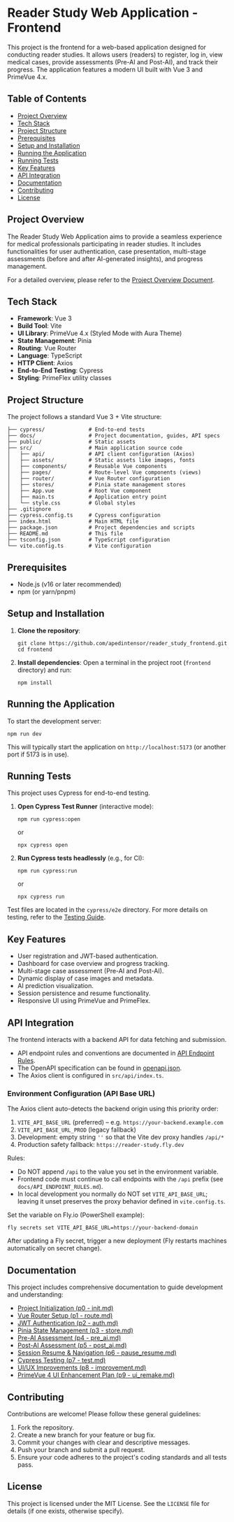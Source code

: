 # Reader Study Web Application - Frontend

This project is the frontend for a web-based application designed for conducting reader studies. It allows users (readers) to register, log in, view medical cases, provide assessments (Pre-AI and Post-AI), and track their progress. The application features a modern UI built with Vue 3 and PrimeVue 4.x.

## Table of Contents

- [Project Overview](#project-overview)
- [Tech Stack](#tech-stack)
- [Project Structure](#project-structure)
- [Prerequisites](#prerequisites)
- [Setup and Installation](#setup-and-installation)
- [Running the Application](#running-the-application)
- [Running Tests](#running-tests)
- [Key Features](#key-features)
- [API Integration](#api-integration)
- [Documentation](#documentation)
- [Contributing](#contributing)
- [License](#license)

## Project Overview

The Reader Study Web Application aims to provide a seamless experience for medical professionals participating in reader studies. It includes functionalities for user authentication, case presentation, multi-stage assessments (before and after AI-generated insights), and progress management.

For a detailed overview, please refer to the [Project Overview Document](./docs/PROJECT_OVERVIEW.md).

## Tech Stack

-   **Framework**: Vue 3
-   **Build Tool**: Vite
-   **UI Library**: PrimeVue 4.x (Styled Mode with Aura Theme)
-   **State Management**: Pinia
-   **Routing**: Vue Router
-   **Language**: TypeScript
-   **HTTP Client**: Axios
-   **End-to-End Testing**: Cypress
-   **Styling**: PrimeFlex utility classes

## Project Structure

The project follows a standard Vue 3 + Vite structure:

```
├── cypress/              # End-to-end tests
├── docs/                 # Project documentation, guides, API specs
├── public/               # Static assets
├── src/                  # Main application source code
│   ├── api/              # API client configuration (Axios)
│   ├── assets/           # Static assets like images, fonts
│   ├── components/       # Reusable Vue components
│   ├── pages/            # Route-level Vue components (views)
│   ├── router/           # Vue Router configuration
│   ├── stores/           # Pinia state management stores
│   ├── App.vue           # Root Vue component
│   ├── main.ts           # Application entry point
│   └── style.css         # Global styles
├── .gitignore
├── cypress.config.ts     # Cypress configuration
├── index.html            # Main HTML file
├── package.json          # Project dependencies and scripts
├── README.md             # This file
├── tsconfig.json         # TypeScript configuration
└── vite.config.ts        # Vite configuration
```

## Prerequisites

-   Node.js (v16 or later recommended)
-   npm (or yarn/pnpm)

## Setup and Installation

1.  **Clone the repository**:
    ```pwsh
    git clone https://github.com/apedintensor/reader_study_frontend.git
    cd frontend
    ```

2.  **Install dependencies**:
    Open a terminal in the project root (`frontend` directory) and run:
    ```pwsh
    npm install
    ```

## Running the Application

To start the development server:

```pwsh
npm run dev
```

This will typically start the application on `http://localhost:5173` (or another port if 5173 is in use).

## Running Tests

This project uses Cypress for end-to-end testing.

1.  **Open Cypress Test Runner** (interactive mode):
    ```pwsh
    npm run cypress:open
    ```
    or
    ```pwsh
    npx cypress open
    ```

2.  **Run Cypress tests headlessly** (e.g., for CI):
    ```pwsh
    npm run cypress:run
    ```
    or
    ```pwsh
    npx cypress run
    ```

Test files are located in the `cypress/e2e` directory. For more details on testing, refer to the [Testing Guide](./docs/p7%20-%20test.md).

## Key Features

-   User registration and JWT-based authentication.
-   Dashboard for case overview and progress tracking.
-   Multi-stage case assessment (Pre-AI and Post-AI).
-   Dynamic display of case images and metadata.
-   AI prediction visualization.
-   Session persistence and resume functionality.
-   Responsive UI using PrimeVue and PrimeFlex.

## API Integration

The frontend interacts with a backend API for data fetching and submission.
-   API endpoint rules and conventions are documented in [API Endpoint Rules](./docs/API_ENDPOINT_RULES.md).
-   The OpenAPI specification can be found in [openapi.json](./docs/openapi.json).
-   The Axios client is configured in `src/api/index.ts`.

### Environment Configuration (API Base URL)

The Axios client auto-detects the backend origin using this priority order:

1. `VITE_API_BASE_URL` (preferred) – e.g. `https://your-backend.example.com`
2. `VITE_API_BASE_URL_PROD` (legacy fallback)
3. Development: empty string `''` so that the Vite dev proxy handles `/api/*`
4. Production safety fallback: `https://reader-study.fly.dev`

Rules:
- Do NOT append `/api` to the value you set in the environment variable.
- Frontend code must continue to call endpoints with the `/api` prefix (see `docs/API_ENDPOINT_RULES.md`).
- In local development you normally do NOT set `VITE_API_BASE_URL`; leaving it unset preserves the proxy behavior defined in `vite.config.ts`.

Set the variable on Fly.io (PowerShell example):

```pwsh
fly secrets set VITE_API_BASE_URL=https://your-backend-domain
```

After updating a Fly secret, trigger a new deployment (Fly restarts machines automatically on secret change).

## Documentation

This project includes comprehensive documentation to guide development and understanding:

-   [Project Initialization (p0 - init.md)](./docs/p0%20-%20init.md)
-   [Vue Router Setup (p1 - route.md)](./docs/p1%20-%20route.md)
-   [JWT Authentication (p2 - auth.md)](./docs/p2%20-%20auth.md)
-   [Pinia State Management (p3 - store.md)](./docs/p3%20-%20store.md)
-   [Pre-AI Assessment (p4 - pre_ai.md)](./docs/p4%20-%20pre_ai.md)
-   [Post-AI Assessment (p5 - post_ai.md)](./docs/p5%20-%20post_ai.md)
-   [Session Resume & Navigation (p6 - pause_resume.md)](./docs/p6%20-%20pause_resume.md)
-   [Cypress Testing (p7 - test.md)](./docs/p7%20-%20test.md)
-   [UI/UX Improvements (p8 - improvement.md)](./docs/p8%20-%20improvement.md)
-   [PrimeVue 4 UI Enhancement Plan (p9 - ui_remake.md)](./docs/p9%20-%20ui_remake.md)

## Contributing

Contributions are welcome! Please follow these general guidelines:
1.  Fork the repository.
2.  Create a new branch for your feature or bug fix.
3.  Commit your changes with clear and descriptive messages.
4.  Push your branch and submit a pull request.
5.  Ensure your code adheres to the project's coding standards and all tests pass.

## License

This project is licensed under the MIT License. See the `LICENSE` file for details (if one exists, otherwise specify).
